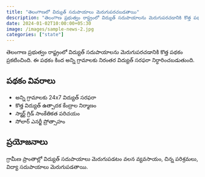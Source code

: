 ```yaml
---
title: "తెలంగాణలో విద్యుత్ సదుపాయాలు మెరుగుపరచబడతాయి"
description: "తెలంగాణ ప్రభుత్వం రాష్ట్రంలో విద్యుత్ సదుపాయాలను మెరుగుపరచడానికి కొత్త పథకం ప్రకటించింది."
date: 2024-01-02T10:00:00+05:30
image: /images/sample-news-2.jpg
categories: ["state"]
---
```


తెలంగాణ ప్రభుత్వం రాష్ట్రంలో విద్యుత్ సదుపాయాలను మెరుగుపరచడానికి కొత్త పథకం ప్రకటించింది. ఈ పథకం కింద అన్ని గ్రామాలకు నిరంతర విద్యుత్ సరఫరా నిర్ధారించబడుతుంది.

## పథకం వివరాలు

* అన్ని గ్రామాలకు 24x7 విద్యుత్ సరఫరా
* కొత్త విద్యుత్ ఉత్పాదక కేంద్రాల నిర్మాణం
* స్మార్ట్ గ్రిడ్ సాంకేతికత పరిచయం
* సోలార్ ఎనర్జీ ప్రోత్సాహం

## ప్రయోజనాలు

గ్రామీణ ప్రాంతాల్లో విద్యుత్ సదుపాయాలు మెరుగుపడటం వలన వ్యవసాయం, చిన్న పరిశ్రమలు, విద్యా సదుపాయాలు మెరుగుపడతాయి.
